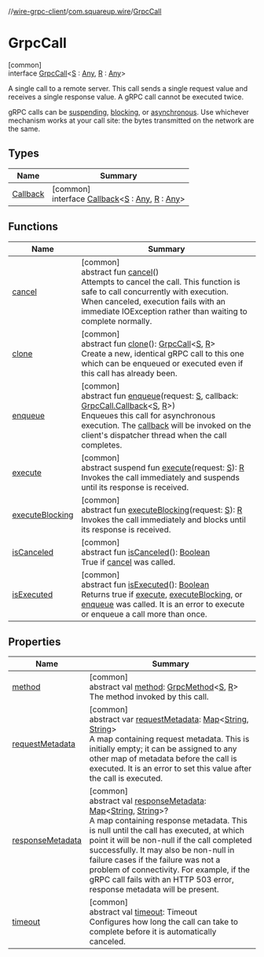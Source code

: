 //[wire-grpc-client](../../../index.md)/[com.squareup.wire](../index.md)/[GrpcCall](index.md)

# GrpcCall

[common]\
interface [GrpcCall](index.md)&lt;[S](index.md) : [Any](https://kotlinlang.org/api/latest/jvm/stdlib/kotlin/-any/index.html), [R](index.md) : [Any](https://kotlinlang.org/api/latest/jvm/stdlib/kotlin/-any/index.html)&gt;

A single call to a remote server. This call sends a single request value and receives a single response value. A gRPC call cannot be executed twice.

gRPC calls can be [suspending](execute.md), [blocking](execute-blocking.md), or [asynchronous](enqueue.md). Use whichever mechanism works at your call site: the bytes transmitted on the network are the same.

## Types

| Name | Summary |
|---|---|
| [Callback](-callback/index.md) | [common]<br>interface [Callback](-callback/index.md)&lt;[S](-callback/index.md) : [Any](https://kotlinlang.org/api/latest/jvm/stdlib/kotlin/-any/index.html), [R](-callback/index.md) : [Any](https://kotlinlang.org/api/latest/jvm/stdlib/kotlin/-any/index.html)&gt; |

## Functions

| Name | Summary |
|---|---|
| [cancel](cancel.md) | [common]<br>abstract fun [cancel](cancel.md)()<br>Attempts to cancel the call. This function is safe to call concurrently with execution. When canceled, execution fails with an immediate IOException rather than waiting to complete normally. |
| [clone](clone.md) | [common]<br>abstract fun [clone](clone.md)(): [GrpcCall](index.md)&lt;[S](index.md), [R](index.md)&gt;<br>Create a new, identical gRPC call to this one which can be enqueued or executed even if this call has already been. |
| [enqueue](enqueue.md) | [common]<br>abstract fun [enqueue](enqueue.md)(request: [S](index.md), callback: [GrpcCall.Callback](-callback/index.md)&lt;[S](index.md), [R](index.md)&gt;)<br>Enqueues this call for asynchronous execution. The [callback](enqueue.md) will be invoked on the client's dispatcher thread when the call completes. |
| [execute](execute.md) | [common]<br>abstract suspend fun [execute](execute.md)(request: [S](index.md)): [R](index.md)<br>Invokes the call immediately and suspends until its response is received. |
| [executeBlocking](execute-blocking.md) | [common]<br>abstract fun [executeBlocking](execute-blocking.md)(request: [S](index.md)): [R](index.md)<br>Invokes the call immediately and blocks until its response is received. |
| [isCanceled](is-canceled.md) | [common]<br>abstract fun [isCanceled](is-canceled.md)(): [Boolean](https://kotlinlang.org/api/latest/jvm/stdlib/kotlin/-boolean/index.html)<br>True if [cancel](cancel.md) was called. |
| [isExecuted](is-executed.md) | [common]<br>abstract fun [isExecuted](is-executed.md)(): [Boolean](https://kotlinlang.org/api/latest/jvm/stdlib/kotlin/-boolean/index.html)<br>Returns true if [execute](execute.md), [executeBlocking](execute-blocking.md), or [enqueue](enqueue.md) was called. It is an error to execute or enqueue a call more than once. |

## Properties

| Name | Summary |
|---|---|
| [method](method.md) | [common]<br>abstract val [method](method.md): [GrpcMethod](../-grpc-method/index.md)&lt;[S](index.md), [R](index.md)&gt;<br>The method invoked by this call. |
| [requestMetadata](request-metadata.md) | [common]<br>abstract var [requestMetadata](request-metadata.md): [Map](https://kotlinlang.org/api/latest/jvm/stdlib/kotlin.collections/-map/index.html)&lt;[String](https://kotlinlang.org/api/latest/jvm/stdlib/kotlin/-string/index.html), [String](https://kotlinlang.org/api/latest/jvm/stdlib/kotlin/-string/index.html)&gt;<br>A map containing request metadata. This is initially empty; it can be assigned to any other map of metadata before the call is executed. It is an error to set this value after the call is executed. |
| [responseMetadata](response-metadata.md) | [common]<br>abstract val [responseMetadata](response-metadata.md): [Map](https://kotlinlang.org/api/latest/jvm/stdlib/kotlin.collections/-map/index.html)&lt;[String](https://kotlinlang.org/api/latest/jvm/stdlib/kotlin/-string/index.html), [String](https://kotlinlang.org/api/latest/jvm/stdlib/kotlin/-string/index.html)&gt;?<br>A map containing response metadata. This is null until the call has executed, at which point it will be non-null if the call completed successfully. It may also be non-null in failure cases if the failure was not a problem of connectivity. For example, if the gRPC call fails with an HTTP 503 error, response metadata will be present. |
| [timeout](timeout.md) | [common]<br>abstract val [timeout](timeout.md): Timeout<br>Configures how long the call can take to complete before it is automatically canceled. |
